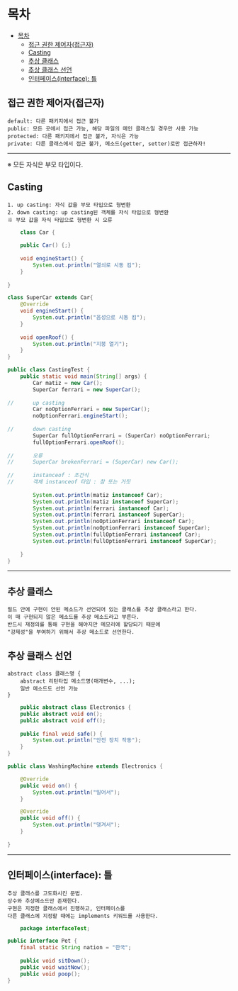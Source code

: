 # 목차
- [목차](#목차)
	- [접근 권한 제어자(접근자)](#접근-권한-제어자접근자)
	- [Casting](#casting)
	- [추상 클래스](#추상-클래스)
	- [추상 클래스 선언](#추상-클래스-선언)
	- [인터페이스(interface): 틀](#인터페이스interface-틀)

## 접근 권한 제어자(접근자)
	default: 다른 패키지에서 접근 불가
	public: 모든 곳에서 접근 가능, 해당 파일의 메인 클래스일 경우만 사용 가능
	protected: 다른 패키지에서 접근 불가, 자식은 가능
	private: 다른 클래스에서 접근 불가, 메소드(getter, setter)로만 접근하자!
---
※ 모든 자식은 부모 타입이다.

## Casting
	1. up casting: 자식 값을 부모 타입으로 형변환
	2. down casting: up casting된 객체를 자식 타입으로 형변환
	※ 부모 값을 자식 타입으로 형변환 시 오류
```java
	class Car {
	
	public Car() {;}
	
	void engineStart() {
		System.out.println("열쇠로 시동 킴");
	}
	
}

class SuperCar extends Car{
	@Override
	void engineStart() {
		System.out.println("음성으로 시동 킴");
	}
	
	void openRoof() {
		System.out.println("지붕 열기");
	}
}

public class CastingTest {
	public static void main(String[] args) {
		Car matiz = new Car();
		SuperCar ferrari = new SuperCar();
		
//		up casting
		Car noOptionFerrari = new SuperCar();
		noOptionFerrari.engineStart();
		
//		down casting
		SuperCar fullOptionFerrari = (SuperCar) noOptionFerrari;
		fullOptionFerrari.openRoof();
		
//		오류
//		SuperCar brokenFerrari = (SuperCar) new Car();
		
//		instanceof : 조건식
//		객체 instanceof 타입 : 참 또는 거짓
		
		System.out.println(matiz instanceof Car);
		System.out.println(matiz instanceof SuperCar);
		System.out.println(ferrari instanceof Car);
		System.out.println(ferrari instanceof SuperCar);
		System.out.println(noOptionFerrari instanceof Car);
		System.out.println(noOptionFerrari instanceof SuperCar);
		System.out.println(fullOptionFerrari instanceof Car);
		System.out.println(fullOptionFerrari instanceof SuperCar);
		
	}
}
```
---
## 추상 클래스
	필드 안에 구현이 안된 메소드가 선언되어 있는 클래스를 추상 클래스라고 한다.
	이 때 구현되지 않은 메소드를 추상 메소드라고 부른다.
	반드시 재정의를 통해 구현을 해야지만 메모리에 할당되기 때문에
	"강제성"을 부여하기 위해서 추상 메소드로 선언한다.

## 추상 클래스 선언
	abstract class 클래스명 {
		abstract 리턴타입 메소드명(매개변수, ...);
		일반 메소드도 선언 가능
	}
```java
	public abstract class Electronics {
	public abstract void on();
	public abstract void off();
	
	public final void safe() {
		System.out.println("안전 장치 작동");
	}
}

public class WashingMachine extends Electronics {

	@Override
	public void on() {
		System.out.println("밀어서");
	}

	@Override
	public void off() {
		System.out.println("댕겨서");
	}
	
}
```


---
## 인터페이스(interface): 틀
	추상 클래스를 고도화시킨 문법.
	상수와 추상메소드만 존재한다.
	구현은 지정한 클래스에서 진행하고, 인터페이스를
	다른 클래스에 지정할 때에는 implements 키워드를 사용한다.
```java
	package interfaceTest;

public interface Pet {
	final static String nation = "한국";
	
	public void sitDown();
	public void waitNow();
	public void poop();
}
```
	